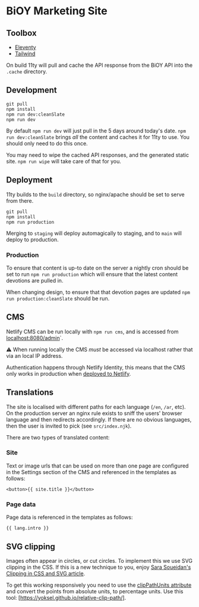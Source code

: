 # BiOY Marketing Site
## Toolbox

- [Eleventy](https://11ty.dev)
- [Tailwind](https://tailwindcss.com)

On build 11ty will pull and cache the API response from the BiOY API into the `.cache` directory.

## Development

```
git pull
npm install
npm run dev:cleanSlate
npm run dev
```

By default `npm run dev` will just pull in the 5 days around today's date. `npm run dev:cleanSlate` brings _all_ the content and caches it for 11ty to use. You should only need to do this once.

You may need to wipe the cached API responses, and the generated static site. `npm run wipe` will take care of that for you.

## Deployment

11ty builds to the `build` directory, so nginx/apache should be set to serve from there.

```
git pull
npm install
npm run production
```

Merging to `staging` will deploy automagically to staging, and to `main` will deploy to production.

### Production

To ensure that content is up-to date on the server a nightly cron should be set to run `npm run production` which will ensure that the latest content devotions are pulled in.

When changing design, to ensure that that devotion pages are updated `npm run production:cleanSlate` should be run.

## CMS

Netlify CMS can be run locally with `npm run cms`, and is accessed from [localhost:8080/admin](http://localhost:8080/admin)`.

⚠️ When running locally the CMS _must_ be accessed via localhost rather that via an local IP address.

Authentication happens through Netlify Identity, this means that the CMS only works in production when [deployed to Netlify](https://bioy-marketing.netlify.app/).

## Translations

The site is localised with different paths for each language (`/en`, `/ar`, etc). On the production server an nginx rule exists to sniff the users' browser language and then redirects accordingly. If there are no obvious languages, then the user is invited to pick (see `src/index.njk`).

There are two types of translated content:
### Site

Text or image urls that can be used on more than one page are configured in the Settings section of the CMS and referenced in the templates as follows:

```
<button>{{ site.title }}</button>
```

### Page data

Page data is referenced in the templates as follows:

```
{{ lang.intro }}
```

## SVG clipping

Images often appear in circles, or cut circles. To implement this we use SVG clipping in the CSS. If this is a new technique to you, enjoy [Sara Soueidan's Clipping in CSS and SVG article](https://www.sarasoueidan.com/blog/css-svg-clipping/).

To get this working responsively you need to use the [clipPathUnits attribute](https://www.sarasoueidan.com/blog/css-svg-clipping/#clippathunits) and convert the points from absolute units, to percentage units. Use this tool: [https://yoksel.github.io/relative-clip-path/].
